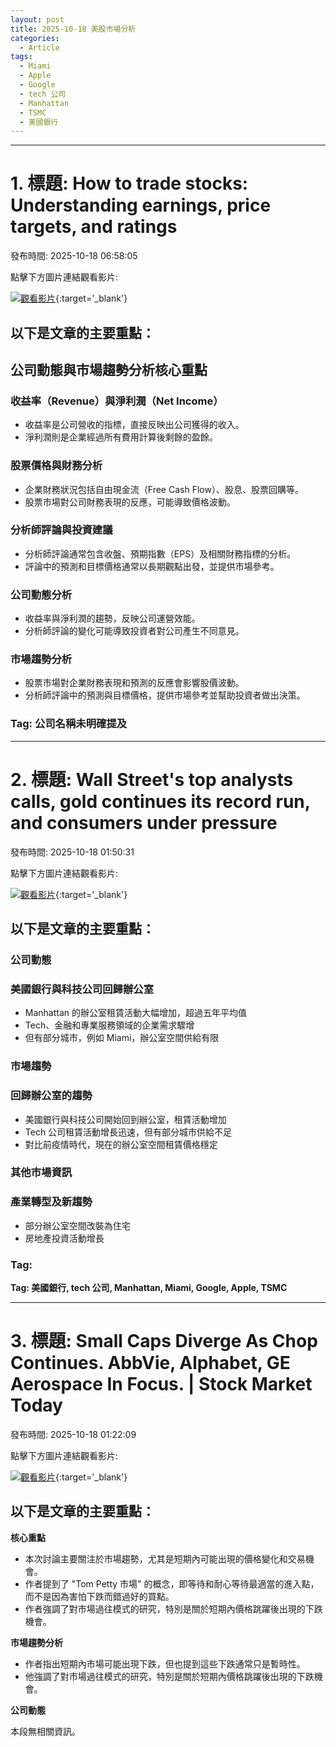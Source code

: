 ```yaml
---
layout: post
title: 2025-10-18 美股市場分析
categories:
  - Article
tags:
  - Miami
  - Apple
  - Google
  - tech 公司
  - Manhattan
  - TSMC
  - 美國銀行
---
```


---
# 1. 標題: How to trade stocks: Understanding earnings, price targets, and ratings
發布時間: 2025-10-18 06:58:05

點擊下方圖片連結觀看影片:

 [![觀看影片](https://i.ytimg.com/vi/FO7eVV2CwDE/sddefault.jpg)](https://www.youtube.com/watch?v=FO7eVV2CwDE){:target='_blank'}

## 以下是文章的主要重點：

## 公司動態與市場趨勢分析核心重點

### 收益率（Revenue）與淨利潤（Net Income）
* 收益率是公司營收的指標，直接反映出公司獲得的收入。
* 淨利潤則是企業經過所有費用計算後剩餘的盈餘。

### 股票價格與財務分析
* 企業財務狀況包括自由現金流（Free Cash Flow）、股息、股票回購等。
* 股票市場對公司財務表現的反應，可能導致價格波動。

### 分析師評論與投資建議
* 分析師評論通常包含收盤、預期指數（EPS）及相關財務指標的分析。
* 評論中的預測和目標價格通常以長期觀點出發，並提供市場參考。

### 公司動態分析
* 收益率與淨利潤的趨勢，反映公司運營效能。
* 分析師評論的變化可能導致投資者對公司產生不同意見。

### 市場趨勢分析
* 股票市場對企業財務表現和預測的反應會影響股價波動。
* 分析師評論中的預測與目標價格，提供市場參考並幫助投資者做出決策。

### Tag: 公司名稱未明確提及

---
# 2. 標題: Wall Street's top analysts calls, gold continues its record run, and consumers  under pressure
發布時間: 2025-10-18 01:50:31

點擊下方圖片連結觀看影片:

 [![觀看影片](https://i.ytimg.com/vi/ZxuDTkxy_jc/sddefault.jpg)](https://www.youtube.com/watch?v=ZxuDTkxy_jc){:target='_blank'}

## 以下是文章的主要重點：

### 公司動態
### 美國銀行與科技公司回歸辦公室
* Manhattan 的辦公室租賃活動大幅增加，超過五年平均值
* Tech、金融和專業服務領域的企業需求驟增
* 但有部分城市，例如 Miami，辦公室空間供給有限

### 市場趨勢
### 回歸辦公室的趨勢
* 美國銀行與科技公司開始回到辦公室，租賃活動增加
* Tech 公司租賃活動增長迅速，但有部分城市供給不足
* 對比前疫情時代，現在的辦公室空間租賃價格穩定

### 其他市場資訊
### 產業轉型及新趨勢
* 部分辦公室空間改裝為住宅
* 房地產投資活動增長

### Tag: 
**Tag: 美國銀行, tech 公司, Manhattan, Miami, Google, Apple, TSMC**

---
# 3. 標題: Small Caps Diverge As Chop Continues. AbbVie, Alphabet, GE Aerospace In Focus. | Stock Market Today
發布時間: 2025-10-18 01:22:09

點擊下方圖片連結觀看影片:

 [![觀看影片](https://i.ytimg.com/vi/0gzxr42cljg/sddefault.jpg)](https://www.youtube.com/watch?v=0gzxr42cljg){:target='_blank'}

## 以下是文章的主要重點：

**核心重點**

*   本次討論主要關注於市場趨勢，尤其是短期內可能出現的價格變化和交易機會。
*   作者提到了 "Tom Petty 市場" 的概念，即等待和耐心等待最適當的進入點，而不是因為害怕下跌而錯過好的買點。
*   作者強調了對市場過往模式的研究，特別是關於短期內價格跳躍後出現的下跌機會。

**市場趨勢分析**

*   作者指出短期內市場可能出現下跌，但也提到這些下跌通常只是暫時性。
*   他強調了對市場過往模式的研究，特別是關於短期內價格跳躍後出現的下跌機會。

**公司動態**

本段無相關資訊。

